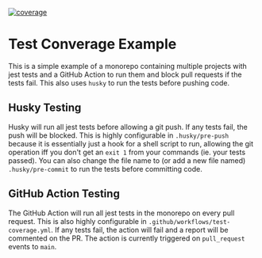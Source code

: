 [![coverage](https://github.com/andymitch/testify/actions/workflows/test-coverage.yml/badge.svg)](https://github.com/andymitch/testify/actions/workflows/test-coverage.yml)

# Test Converage Example

This is a simple example of a monorepo containing multiple projects with jest tests and a GitHub Action to run them and block pull requests if the tests fail. This also uses `husky` to run the tests before pushing code.

## Husky Testing

Husky will run all jest tests before allowing a git push. If any tests fail, the push will be blocked. This is highly configurable in `.husky/pre-push` because it is essentially just a hook for a shell script to run, allowing the git operation iff you don't get an `exit 1` from your commands (ie. your tests passed). You can also change the file name to (or add a new file named) `.husky/pre-commit` to run the tests before committing code.

## GitHub Action Testing

The GitHub Action will run all jest tests in the monorepo on every pull request. This is also highly configurable in `.github/workflows/test-coverage.yml`. If any tests fail, the action will fail and a report will be commented on the PR. The action is currently triggered on `pull_request` events to `main`.
